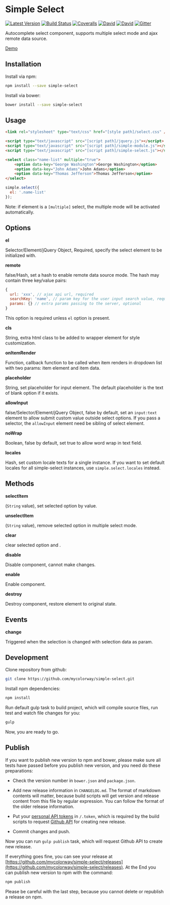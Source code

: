 Simple Select
=============

[![Latest Version](https://img.shields.io/npm/v/simple-select.svg)](https://www.npmjs.com/package/simple-select)
[![Build Status](https://img.shields.io/travis/mycolorway/simple-select.svg)](https://travis-ci.org/mycolorway/simple-select)
[![Coveralls](https://img.shields.io/coveralls/mycolorway/simple-select.svg)](https://coveralls.io/github/mycolorway/simple-select)
[![David](https://img.shields.io/david/mycolorway/simple-select.svg)](https://david-dm.org/mycolorway/simple-select)
[![David](https://img.shields.io/david/dev/mycolorway/simple-select.svg)](https://david-dm.org/mycolorway/simple-select#info=devDependencies)
[![Gitter](https://img.shields.io/gitter/room/nwjs/nw.js.svg)](https://gitter.im/mycolorway/simple-select)


Autocomplete select component, supports multiple select mode and ajax remote data source.

[Demo](http://mycolorway.github.io/simple-select/demo.html)

## Installation

Install via npm:

```bash
npm install --save simple-select
```

Install via bower:

```bash
bower install --save simple-select
```

## Usage

```html
<link rel="stylesheet" type="text/css" href="[style path]/select.css" />

<script type="text/javascript" src="[script path]/jquery.js"></script>
<script type="text/javascript" src="[script path]/simple-module.js"></script>
<script type="text/javascript" src="[script path]/simple-select.js"></script>

<select class="name-list" multiple="true">
    <option data-key="George Washington">George Washington</option>
    <option data-key="John Adams">John Adams</option>
    <option data-key="Thomas Jefferson">Thomas Jefferson</option>
</select>
```

```js
simple.select({
  el: '.name-list'
});
```

Note: if element is a `[multiple]` select, the multiple mode will be activated automatically.

## Options

__el__

Selector/Element/jQuery Object, Required, specify the select element to be initialized with.

__remote__

false/Hash, set a hash to enable remote data source mode. The hash may contain three key/value pairs:

```js
{
  url: 'xxx', // ajax api url, required
  searchKey: 'name', // param key for the user input search value, required
  params: {} // extra params passing to the server, optional
}
```

 This option is required unless `el` option is present.

__cls__

String, extra html class to be added to wrapper element for style customization.

__onItemRender__

Function, callback function to be called when item renders in dropdown list with two params: item element and item data.

__placeholder__

String, set placeholder for input element. The default placeholder is the text of blank option if it exists.

__allowInput__

false/Selector/Element/jQuery Object, false by default, set an `input:text` element to allow submit custom value outside select options. If you pass a selector, the `allowInput` element need be sibling of select element.

__noWrap__

Boolean, false by default, set true to allow word wrap in text field.

__locales__

Hash, set custom locale texts for a single instance. If you want to set default locales for all simple-select instances, use `simple.select.locales` instead.


## Methods

__selectItem__

(`String` value), set selected option by value.

__unselectItem__

(`String` value), remove selected option in multiple select mode.

__clear__

clear selected option and .

__disable__

Disable component, cannot make changes.

__enable__

Enable component.

__destroy__

Destroy component, restore element to original state.

## Events

__change__

Triggered when the selection is changed with selection data as param.

## Development

Clone repository from github:

```bash
git clone https://github.com/mycolorway/simple-select.git
```

Install npm dependencies:

```bash
npm install
```

Run default gulp task to build project, which will compile source files, run test and watch file changes for you:

```bash
gulp
```

Now, you are ready to go.

## Publish

If you want to publish new version to npm and bower, please make sure all tests have passed before you publish new version, and you need do these preparations:

* Check the version number in `bower.json` and `package.json`.

* Add new release information in `CHANGELOG.md`. The format of markdown contents will matter, because build scripts will get version and release content from this file by regular expression. You can follow the format of the older release information.

* Put your [personal API tokens](https://github.com/blog/1509-personal-api-tokens) in `/.token`, which is required by the build scripts to request [Github API](https://developer.github.com/v3/) for creating new release.

* Commit changes and push.

Now you can run `gulp publish` task, which will request Github API to create new release.

If everything goes fine, you can see your release at [https://github.com/mycolorway/simple-select/releases](https://github.com/mycolorway/simple-select/releases). At the End you can publish new version to npm with the command:

```bash
npm publish
```

Please be careful with the last step, because you cannot delete or republish a release on npm.
